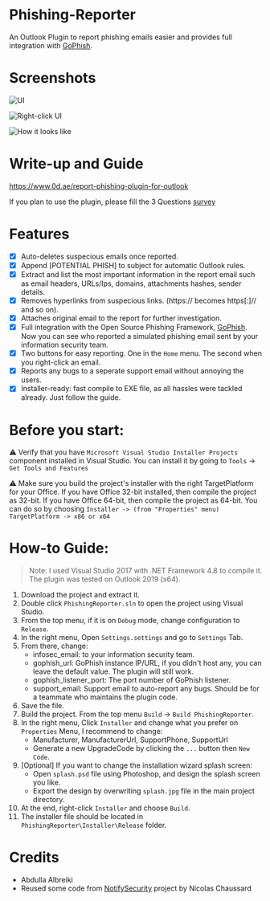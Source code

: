 # Phishing-Reporter
An Outlook Plugin to report phishing emails easier and provides full integration with [GoPhish](https://github.com/gophish/gophish).

# Screenshots
![UI](https://www.0d.ae/bl-content/uploads/pages/7728a42b4acd7a69b0f5d83e906b07f6/topmenu.png)

![Right-click UI](https://www.0d.ae/bl-content/uploads/pages/7728a42b4acd7a69b0f5d83e906b07f6/rightclick.png)

![How it looks like](https://www.0d.ae/bl-content/uploads/pages/7728a42b4acd7a69b0f5d83e906b07f6/popup.png)

# Write-up and Guide
https://www.0d.ae/report-phishing-plugin-for-outlook

If you plan to use the plugin, please fill the 3 Questions [survey](https://forms.gle/jBWJv6o82T6kB4GD9)

# Features
- [x] Auto-deletes suspecious emails once reported.
- [x] Append [POTENTIAL PHISH] to subject for automatic Outlook rules.
- [x] Extract and list the most important information in the report email such as email headers, URLs/Ips, domains, attachments hashes, sender details.
- [x] Removes hyperlinks from suspecious links. (https:// becomes https[:]// and so on).
- [x] Attaches original email to the report for further investigation.
- [x] Full integration with the Open Source Phishing Framework, [GoPhish](https://github.com/gophish/gophish). Now you can see who reported a simulated phishing email sent by your information security team.
- [x] Two buttons for easy reporting. One in the `Home` menu. The second when you right-click an email.
- [x] Reports any bugs to a seperate support email without annoying the users.
- [x] Installer-ready: fast compile to EXE file, as all hassles were tackled already. Just follow the guide.

# Before you start:

:warning: Verify that you have `Microsoft Visual Studio Installer Projects` component installed in Visual Studio. You can install it by going to `Tools` -> `Get Tools and Features`

:warning: Make sure you build the project's installer with the right TargetPlatform for your Office. If you have Office 32-bit installed, then compile the project as 32-bit. If you have Office 64-bit, then compile the project as 64-bit. You can do so by choosing `Installer -> (from "Properties" menu) TargetPlatform -> x86 or x64`

# How-to Guide:

> Note: I used Visual Studio 2017 with .NET Framework 4.8 to compile it. The plugin was tested on Outlook 2019 (x64).
1. Download the project and extract it.
2. Double click `PhishingReporter.sln` to open the project using Visual Studio.
3. From the top menu, if it is on `Debug` mode, change configuration to `Release`.
4. In the right menu, Open `Settings.settings` and go to `Settings` Tab.
5. From there, change:
	- infosec_email: to your information security team.
	- gophish_url: GoPhish instance IP/URL, if you didn't host any, you can leave the default value. The plugin will still work.
	- gophish_listener_port: The port number of GoPhish listener.
	- support_email: Support email to auto-report any bugs. Should be for a teammate who maintains the plugin code.
6. Save the file.
7. Build the project. From the top menu `Build` → `Build PhishingReporter`.
8. In the right menu, Click `Installer` and change what you prefer on `Properties` Menu, I recommend to change:
	- Manufacturer, ManufacturerUrl, SupportPhone, SupportUrl
	- Generate a new UpgradeCode by clicking the `...` button then `New Code`.
9. [Optional] If you want to change the installation wizard splash screen:
	- Open `splash.psd` file using Photoshop, and design the splash screen you like.
	- Export the design by overwriting `splash.jpg` file in the main project directory.
10. At the end, right-click `Installer` and choose `Build`.
11. The installer file should be located in `PhishingReporter\Installer\Release` folder.

# Credits
- Abdulla Albreiki
- Reused some code from [NotifySecurity](https://github.com/certsocietegenerale/NotifySecurity) project by Nicolas Chaussard
